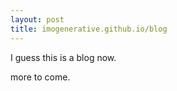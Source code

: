 ```yaml
---
layout: post
title: imogenerative.github.io/blog
---
```

I guess this is a blog now.

more to come.
